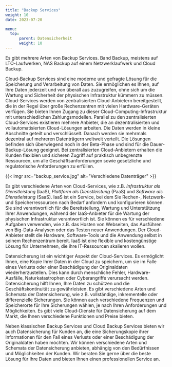 ```yaml
---
title: "Backup Services"
weight: 10
date: 2023-07-20

menu:
  top:
      parent: Datensicherheit
      weight: 10
---
```


Es gibt mehrere Arten von Backup Services. Band Backup, meistens auf LTO-Laufwerken, NAS Backup auf einem Netzwerklaufwerk und Cloud Backup.

Cloud-Backup Services sind eine moderne und gefragte Lösung für die Speicherung und Verarbeitung von Daten. Sie ermöglichen es Ihnen, auf Ihre Daten jederzeit und von überall aus zuzugreifen, ohne sich um die Wartung und Sicherheit der physischen Infrastruktur kümmern zu müssen. Cloud-Services werden von zentralisierten Cloud-Anbietern bereitgestellt, die in der Regel über große Rechenzentren mit vielen Hardware-Geräten verfügen. Sie bieten Ihnen Zugang zu dieser Cloud-Computing-Infrastruktur mit unterschiedlichen Zahlungsmodellen. Parallel zu den zentralisierten Cloud-Services existieren mehrere Anbieter, die an dezentralisierten und vollautomatisierten Cloud-Lösungen arbeiten. Die Daten werden in kleine Abschnitte geteilt und verschlüsselt. Danach werden sie mehrmals dezentral auf mehreren Datenträgern weltweit verteilt. Die Lösungen befinden sich überwiegend noch in der Beta-Phase und sind für die Dauer-Backup-Lösung geeignet. Bei zentralisierten Cloud-Anbietern erhalten die Kunden flexiblen und sicheren Zugriff auf praktisch unbegrenzte Ressourcen, um alle Geschäftsanforderungen sowie gesetzliche und regulatorische Anforderungen zu erfüllen.

{{< imgr src="backup_service.jpg" alt="Verschiedene Datenträger" >}}

Es gibt verschiedene Arten von Cloud-Services, wie z.B. *Infrastruktur als Dienstleistung* (IaaS), *Plattform als Dienstleistung* (PaaS) und *Software als Dienstleistung* (SaaS). IaaS ist ein Service, bei dem Sie Rechen-, Netzwerk- und Speicherressourcen nach Bedarf anfordern und konfigurieren können. Sie sind verantwortlich für die Bereitstellung, Wartung und Unterstützung Ihrer Anwendungen, während der IaaS-Anbieter für die Wartung der physischen Infrastruktur verantwortlich ist. Sie können es für verschiedene Aufgaben verwenden, wie z.B. das Hosten von Webseiten, das Ausführen von Big-Data-Analysen oder das Testen neuer Anwendungen. Der Cloud-Anbieter stellt die Hardware, Software-Tools und die Anwendung selbst in seinem Rechenzentrum bereit. IaaS ist eine flexible und kostengünstige Lösung für Unternehmen, die ihre IT-Ressourcen skalieren wollen.

Datensicherung ist ein wichtiger Aspekt der Cloud-Services. Es ermöglicht Ihnen, eine Kopie Ihrer Daten in der Cloud zu speichern, um sie im Falle eines Verlusts oder einer Beschädigung der Originaldaten wiederherzustellen. Dies kann durch menschliche Fehler, Hardware-Ausfälle, Naturkatastrophen oder Cyberangriffe verursacht werden. Datensicherung hilft Ihnen, Ihre Daten zu schützen und die Geschäftskontinuität zu gewährleisten. Es gibt verschiedene Arten und Schemata der Datensicherung, wie z.B. vollständige, inkrementelle oder differenzielle Sicherungen. Sie können auch verschiedene Frequenzen und Speicherorte für Ihre Sicherungen wählen, je nach Ihren Anforderungen und Möglichkeiten. Es gibt viele Cloud-Dienste für Datensicherung auf dem Markt, die Ihnen verschiedene Funktionen und Preise bieten.

Neben klassischen Backup Services und Cloud Backup Services bieten wir auch Datensicherung für Kunden an, die eine Sicherungskopie ihrer Informationen für den Fall eines Verlusts oder einer Beschädigung der Originaldaten haben möchten. Wir können verschiedene Arten und Schemata der Datensicherung anbieten, abhängig von den Bedürfnissen und Möglichkeiten der Kunden. Wir beraten Sie gerne über die beste Lösung für Ihre Daten und bieten Ihnen einen professionellen Service an.
